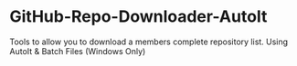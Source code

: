 # GitHub-Repo-Downloader-AutoIt
Tools to allow you to download a members complete repository list. Using AutoIt &amp; Batch Files (Windows Only)
